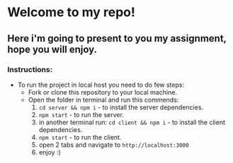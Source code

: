 # Welcome to my repo!

## Here i'm going to present to you my assignment, hope you will enjoy.

### Instructions:

- To run the project in local host you need to do few steps:
  - Fork or clone this repository to your local machine.
  - Open the folder in terminal and run this commends:
    1. `cd server && npm i` - to install the server dependencies.
    2. `npm start` - to run the server.
    3. in another terminal run: `cd client && npm i` - to install the client dependencies.
    4. `npm start` - to run the client.
    5. open 2 tabs and navigate to `http://localhost:3000`
    6. enjoy :)
